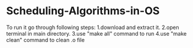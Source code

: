 # Scheduling-Algorithms-in-OS

To run it go through following steps:
1.download and extract it.
2.open terminal in main directory.
3.use "make all" command to run
4.use "make clean" command to clean .o file
